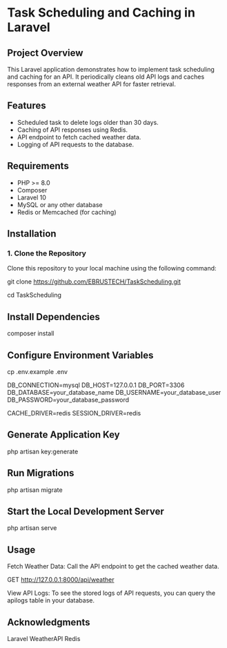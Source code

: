 # Task Scheduling and Caching in Laravel

## Project Overview
This Laravel application demonstrates how to implement task scheduling and caching for an API. It periodically cleans old API logs and caches responses from an external weather API for faster retrieval.

## Features
- Scheduled task to delete logs older than 30 days.
- Caching of API responses using Redis.
- API endpoint to fetch cached weather data.
- Logging of API requests to the database.

## Requirements
- PHP >= 8.0
- Composer
- Laravel 10
- MySQL or any other database
- Redis or Memcached (for caching)

## Installation

### 1. Clone the Repository
Clone this repository to your local machine using the following command:

git clone https://github.com/EBRUSTECH/TaskScheduling.git

cd TaskScheduling

## Install Dependencies
composer install

## Configure Environment Variables
cp .env.example .env

DB_CONNECTION=mysql
DB_HOST=127.0.0.1
DB_PORT=3306
DB_DATABASE=your_database_name
DB_USERNAME=your_database_user
DB_PASSWORD=your_database_password

CACHE_DRIVER=redis
SESSION_DRIVER=redis

## Generate Application Key
php artisan key:generate

## Run Migrations
php artisan migrate

## Start the Local Development Server
php artisan serve

## Usage
Fetch Weather Data: Call the API endpoint to get the cached weather data.

GET http://127.0.0.1:8000/api/weather

View API Logs: To see the stored logs of API requests, you can query the apilogs table in your database.

## Acknowledgments
Laravel
WeatherAPI
Redis

